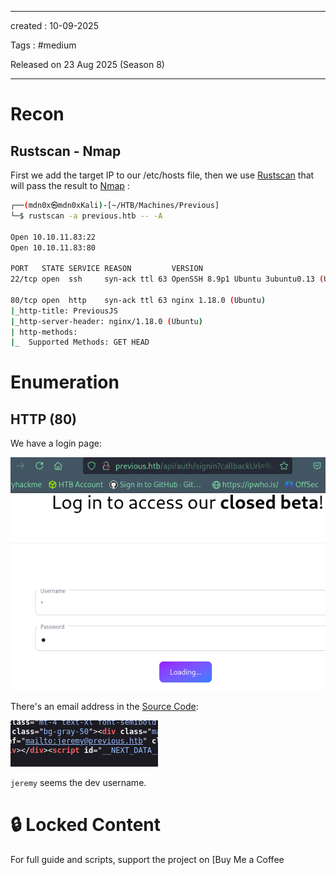 - - - 
created : 10-09-2025 

Tags : #medium 

Released on 23 Aug 2025 (Season 8)
- - - 
# Recon
## Rustscan - Nmap

First we add the target IP to our /etc/hosts file, then we use [Rustscan](../../../3%20-%20Tags/Hacking%20Tools/Rustscan.md) that will pass the result to [Nmap](../../../3%20-%20Tags/Hacking%20Tools/Nmap.md) :

```bash
┌──(mdn0x㉿mdn0xKali)-[~/HTB/Machines/Previous]
└─$ rustscan -a previous.htb -- -A 

Open 10.10.11.83:22
Open 10.10.11.83:80

PORT   STATE SERVICE REASON         VERSION
22/tcp open  ssh     syn-ack ttl 63 OpenSSH 8.9p1 Ubuntu 3ubuntu0.13 (Ubuntu Linux; protocol 2.0)

80/tcp open  http    syn-ack ttl 63 nginx 1.18.0 (Ubuntu)
|_http-title: PreviousJS
|_http-server-header: nginx/1.18.0 (Ubuntu)
| http-methods: 
|_  Supported Methods: GET HEAD

```
# Enumeration
## HTTP (80)

We have a login page:

![Pasted image 20250910203134.png](../../../2%20-%20Resources/Others/Flameshots/Pasted%20image%2020250910203134.png)

There's an email address in the [Source Code](../../../3%20-%20Tags/Hacking%20Concepts/Source%20Code.md):

![Pasted image 20250910202931.png](../../../2%20-%20Resources/Others/Flameshots/Pasted%20image%2020250910202931.png)

`jeremy` seems the dev username.
# 🔒 Locked Content

For full guide and scripts, support the project on [Buy Me a Coffee